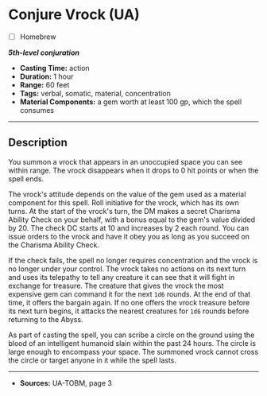 # Conjure Vrock (UA)
- [ ] Homebrew

***5th-level conjuration***
- **Casting Time:** action
- **Duration:** 1 hour
- **Range:** 60 feet
- **Tags:** verbal, somatic, material, concentration
- **Material Components:** a gem worth at least 100 gp, which the spell consumes

---

## Description
You summon a vrock that appears in an unoccupied space you can see within range.
The vrock disappears when it drops to 0 hit points or when the spell ends.

The vrock's attitude depends on the value of the gem used as a material component for this spell.
Roll initiative for the vrock, which has its own turns.
At the start of the vrock's turn, the DM makes a secret Charisma Ability Check on your behalf, with a bonus equal to the gem's value divided by 20.
The check DC starts at 10 and increases by 2 each round.
You can issue orders to the vrock and have it obey you as long as you succeed on the Charisma Ability Check.

If the check fails, the spell no longer requires concentration and the vrock is no longer under your control.
The vrock takes no actions on its next turn and uses its telepathy to tell any creature it can see that it will fight in exchange for treasure.
The creature that gives the vrock the most expensive gem can command it for the next `1d6` rounds.
At the end of that time, it offers the bargain again.
If no one offers the vrock treasure before its next turn begins, it attacks the nearest creatures for `1d6` rounds before returning to the Abyss.

As part of casting the spell, you can scribe a circle on the ground using the blood of an intelligent humanoid slain within the past 24 hours.
The circle is large enough to encompass your space.
The summoned vrock cannot cross the circle or target anyone in it while the spell lasts.

---

- **Sources:** UA-TOBM, page 3
